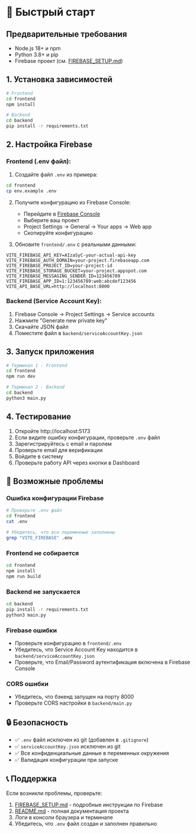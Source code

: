 # 🚀 Быстрый старт

## Предварительные требования

- Node.js 18+ и npm
- Python 3.8+ и pip
- Firebase проект (см. [FIREBASE_SETUP.md](./FIREBASE_SETUP.md))

## 1. Установка зависимостей

```bash
# Frontend
cd frontend
npm install

# Backend
cd backend
pip install -r requirements.txt
```

## 2. Настройка Firebase

### Frontend (.env файл):

1. Создайте файл `.env` из примера:
```bash
cd frontend
cp env.example .env
```

2. Получите конфигурацию из Firebase Console:
   - Перейдите в [Firebase Console](https://console.firebase.google.com/)
   - Выберите ваш проект
   - Project Settings → General → Your apps → Web app
   - Скопируйте конфигурацию

3. Обновите `frontend/.env` с реальными данными:
```env
VITE_FIREBASE_API_KEY=AIzaSyC-your-actual-api-key
VITE_FIREBASE_AUTH_DOMAIN=your-project.firebaseapp.com
VITE_FIREBASE_PROJECT_ID=your-project-id
VITE_FIREBASE_STORAGE_BUCKET=your-project.appspot.com
VITE_FIREBASE_MESSAGING_SENDER_ID=123456789
VITE_FIREBASE_APP_ID=1:123456789:web:abcdef123456
VITE_API_BASE_URL=http://localhost:8000
```

### Backend (Service Account Key):

1. Firebase Console → Project Settings → Service accounts
2. Нажмите "Generate new private key"
3. Скачайте JSON файл
4. Поместите файл в `backend/serviceAccountKey.json`

## 3. Запуск приложения

```bash
# Терминал 1 - Frontend
cd frontend
npm run dev

# Терминал 2 - Backend
cd backend
python3 main.py
```

## 4. Тестирование

1. Откройте http://localhost:5173
2. Если видите ошибку конфигурации, проверьте `.env` файл
3. Зарегистрируйтесь с email и паролем
4. Проверьте email для верификации
5. Войдите в систему
6. Проверьте работу API через кнопки в Dashboard

## 🔧 Возможные проблемы

### Ошибка конфигурации Firebase
```bash
# Проверьте .env файл
cd frontend
cat .env

# Убедитесь, что все переменные заполнены
grep "VITE_FIREBASE" .env
```

### Frontend не собирается
```bash
cd frontend
npm install
npm run build
```

### Backend не запускается
```bash
cd backend
pip install -r requirements.txt
python3 main.py
```

### Firebase ошибки
- Проверьте конфигурацию в `frontend/.env`
- Убедитесь, что Service Account Key находится в `backend/serviceAccountKey.json`
- Проверьте, что Email/Password аутентификация включена в Firebase Console

### CORS ошибки
- Убедитесь, что бэкенд запущен на порту 8000
- Проверьте CORS настройки в `backend/main.py`

## 🔒 Безопасность

- ✅ `.env` файл исключен из git (добавлен в `.gitignore`)
- ✅ `serviceAccountKey.json` исключен из git
- ✅ Все конфиденциальные данные в переменных окружения
- ✅ Валидация конфигурации при запуске

## 📞 Поддержка

Если возникли проблемы, проверьте:
1. [FIREBASE_SETUP.md](./FIREBASE_SETUP.md) - подробные инструкции по Firebase
2. [README.md](./README.md) - полная документация проекта
3. Логи в консоли браузера и терминале
4. Убедитесь, что `.env` файл создан и заполнен правильно 